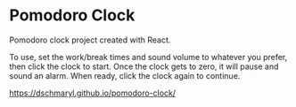 # Pomodoro Clock

Pomodoro clock project created with React.

To use, set the work/break times and sound volume to whatever you prefer, then click the clock to start. Once the clock gets to zero, it will pause and sound an alarm. When ready, click the clock again to continue.

https://dschmaryl.github.io/pomodoro-clock/
